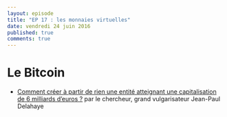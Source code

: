 ```yaml
---
layout: episode
title: "EP 17 : les monnaies virtuelles"
date: vendredi 24 juin 2016
published: true
comments: true
---
```

# Le Bitcoin

- [Comment créer à partir de rien une entité atteignant une capitalisation de 6 milliards d’euros ?](http://www.les-ernest.fr/le-bitcoin-quand-la-cryptographie-reinvente-la-monnaie-2/) par le chercheur, grand vulgarisateur Jean-Paul Delahaye
